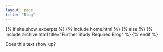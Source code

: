 ```yaml
---
layout: page
title: "Blog"
---
```


{% if site.show_excerpts %}
  {% include home.html %}
{% else %}
  {% include archive.html title="Further Study Required Blog" %}
{% endif %}

Does this text show up?
